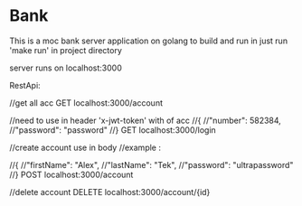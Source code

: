 # Bank
This is a moc bank server application on golang
to build and run in just run 'make run' in project directory

server runs on localhost:3000

RestApi:

//get all acc
GET localhost:3000/account

//need to use in header 'x-jwt-token'  with of acc
//{
//"number": 582384,
//"password": "password"
//}
GET localhost:3000/login

//create account use in body
//example :

//{
//"firstName": "Alex",
//"lastName": "Tek",
//"password": "ultrapassword"
//}
POST localhost:3000/account

//delete account
DELETE localhost:3000/account/{id}

